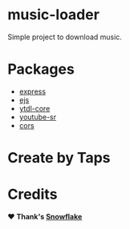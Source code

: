 # music-loader
Simple project to download music.

# Packages
- [express](https://npmjs.com/package/express)
- [ejs](https://npmjs.com/package/ejs)
- [ytdl-core](https://npmjs.com/package/ytdl-core)
- [youtube-sr](https://www.npmjs.com/package/youtube-sr)
- [cors](https://www.npmjs.com/package/cors)

# Create by Taps

# Credits
**❤ Thank's [Snowflake](https://github.com/Snowflake107)**
